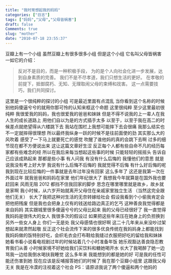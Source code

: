 ```yaml
---
title: "我时常想起我的妈妈"
categories: ["日志"]
tags: ["妈妈","父母","父母皆祸害"]
draft: false
Comments: true
slug: "mother"
date: "2010-07-18 23:55:37"
---
```


豆瓣上有一个小组
虽然豆瓣上有很多很多小组
但是这个小组
它名叫父母皆祸害
一如它的介绍：

> 反对不是目的，而是一种积极手段，
> 为的是个人向社会化进一步发展，达到自身素质的完善。
> 我们不是不尽孝道，我们只想生活的更好。
> 在孝敬的前提下，抵御腐朽、无知、无理取闹父母的束缚和戕害。
> 这一点需要技巧，我们共同探讨。


这里是一个很纯粹的探讨的小组
可是最近里面有点混乱
当你看到这个名称的时候
别他妈傻逼兮兮的就用你那可怜的认知来框这个命题
这里很纯粹
至少这里最初很纯粹
我很爱我的妈妈，我也很爱我的爸爸和妹妹
但是不得不说我的上一辈人在我人生的成长道路上
用他们自以为是的方式插手太多
以至于，以至于我在高二的时候差点就绝望得从六楼跳下去
我站在围栏上我想可能摔下去会很痛
我那么结实也不一定就摔得很理想
所以最终我纵身一跃的时候不是往前面使的劲
其实那么大的风吹着
感受了一下马上就要死亡的感觉
吹醒了谁他妈的真的会跳下去啊
过多的细节现在都不方便说出来
这让这篇文章好生涩
反正每个人都有些自命不凡的经历每家都有些难念的经
所以在我后来每当想起这些事的时候
只能轻轻的摇摇头
告诉自己应该成熟起来
那都是些小事
有人问我
有没有什么后悔的
我懂他们的意思
就是说我没有考上好大学
我说有什么后悔不后悔的
我就觉得不后悔
有什么好后悔的呢
我到现在比较后悔的一件事就是去年过年没有回家
这么多年了
这还是我第一次在外面过年
就我爸爸和妈妈在家里
他们年纪很大了
我想我今年就算是在国外我也要赶回来
风雨无阻 2012 都挡不住我回家的脚步
思念在哪里哪里就是故乡，故乡就是家啊
我小时候，从六岁开始就离开父母住在亲戚家里独立生活
（当然这完全跟他们无关）
长大了我把这种对生活的无奈转嫁给社会
假设我看到个小偷我肯定会把他把残废
但是我也会把身上仅有的钱送给路边真正的乞丐
这种善良我觉得都是来自妈妈
其实跟城里很多傻逼兮兮的父母比起来
我的父母已经很好了
我一直觉得我妈妈是很伟大的女人
我很多次的假设过
如果把这些年来压在她身上的负担换到另外一些女人身上
你们一无是处
我父母感情也很好啊
这二十几年来从来没吵过架
想起来就肃然起敬
反正这个社会流传下来的很多优良传统在我妈妈身上都能找到
我妈妈做的饭特别好吃，会织毛衣会打布鞋给我缝过衣服把好吃的留给我和妹妹
她看书看小说看电视剧过年的时候站着几个小时准备年饭
她乐观豁达善良隐忍教育我们从善
小时候家境不好她给我们买饮料和糖她喝开水
长大了我喝醉了她一边骂我一边给我倒水喝扶我睡觉
这么多年来
我能想到的都是她的好
可是我的任性可能还伤害到她
现在应该是反哺报答她们的时候了
我在那个豆瓣小组里
这跟我父母无关
我是在冷漠的注视着这个社会
PS：请原谅我说了两个傻逼和两个他妈的

